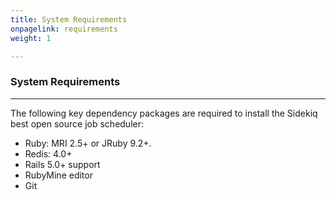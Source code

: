 ```yaml
---
title: System Requirements
onpagelink: requirements
weight: 1

---
```



### **System Requirements**
-------------------

The following key dependency packages are required to install the Sidekiq best open source job scheduler:

*   Ruby: MRI 2.5+ or JRuby 9.2+.
*   Redis: 4.0+
*   Rails 5.0+ support
*   RubyMine editor
*   Git
